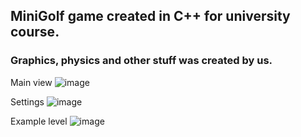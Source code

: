 ## MiniGolf game created in C++ for university course.

### Graphics, physics and other stuff was created by us.

Main view
![image](https://github.com/aizzy1337/Mini-Golf/assets/31189382/32fd4e03-3e7a-4953-9b1c-c7b50f89e91c)

Settings
![image](https://github.com/aizzy1337/Mini-Golf/assets/31189382/6fbde288-7426-41e8-9836-88a00c5b5066)

Example level
![image](https://github.com/aizzy1337/Mini-Golf/assets/31189382/d7b03c6b-2dc2-498a-a7de-a3950eefd7e2)
